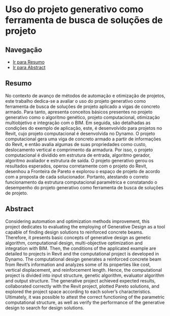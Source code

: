 # Uso do projeto generativo como ferramenta de busca de soluções de projeto

## Navegação

- [Ir para Resumo](#resumo)
- [Ir para Abstract](#abstract)

## Resumo
No contexto de avanço de métodos de automação e otimização de projetos, este trabalho dedica-se a avaliar o uso do projeto generativo como ferramenta de busca de soluções de projeto aplicado a vigas de concreto armado. Para tanto, apresenta conceitos básicos presentes no projeto generativo como o algoritmo genético, projeto computacional, otimização multiobjetivo e integração com o BIM. Em seguida, são detalhadas as condições do exemplo de aplicação, este, é desenvolvido para projetos no Revit, cujo projeto computacional é desenvolvida no Dynamo. O projeto computacional gera uma viga de concreto armado a partir de informações do Revit, e então avalia algumas de suas propriedades como custo, deslocamento vertical e comprimento da armadura. Por isso, o projeto computacional é dividido em estrutura de entrada, algoritmo gerador, algoritmo avaliador e estrutura de saída. O projeto generativo gerou os resultados esperados, operou corretamente com o projeto do Revit, desenhou a Fronteira de Pareto e explorou o espaço de projeto de acordo com a proposta de cada solucionador. Portanto, atestando o correto funcionamento da estrutura computacional paramétrica e constatando o desempenho do projeto generativo como ferramenta de busca de soluções de projeto.

## Abstract
Considering automation and optimization methods improvement, this project dedicates to evaluating the employing of Generative Design as a tool capable of finding design solutions to reinforced concrete beams. Therefore, it presents basic concepts of generative design as genetic algorithm, computational design, multi-objective optimization and integration with BIM. Then, the conditions of the applicated example are detailed to projects in Revit and the computational project is developed in Dynamo. The computational design generates a reinforced concrete beam from Revit’s information and analyzes some of its properties like cost, vertical displacement, and reinforcement length. Hence, the computational project is divided into input structure, genetic algorithm, evaluator algorithm and output structure. The generative project achieved expected results, collaborated correctly with the Revit project, plotted Pareto solutions, and explored the project space according to each solver’s characteristics. Ultimately, it was possible to attest the correct functioning of the parametric computational structure, as well as verify the performance of the generative design to search for design solutions.

